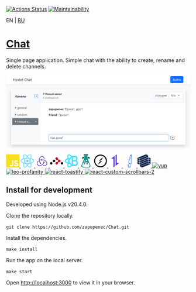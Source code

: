 [![Actions Status](https://github.com/zapupenec/Chat/workflows/hexlet-check/badge.svg)](https://github.com/zapupenec/Chat/actions)
[![Maintainability](https://api.codeclimate.com/v1/badges/069c28377c83cdaed29f/maintainability)](https://codeclimate.com/github/zapupenec/Chat/maintainability)

EN | [RU](https://github.com/zapupenec/Chat/blob/main/README-ru.md)

# [Сhat](https://chat-zapupenec.up.railway.app)
Single page application. Simple chat with the ability to create, rename and delete channels.

![screenshot-ru](/images/chat.png)

<p>
  <a href="https://developer.mozilla.org/en-US/docs/Web/JavaScript" target="_blank" rel="noreferrer">
    <img src="./images/icons/js.svg" width="36" height="36" alt="JavaScript" title="JavaScript"/>
  </a>
  <a href="https://react.dev" target="_blank" rel="noreferrer">
    <img src="./images/icons/react.svg" width="36" height="36" alt="react" title="react"/>
  </a>
  <a href="https://redux-toolkit.js.org" target="_blank" rel="noreferrer">
    <img src="./images/icons/redux.svg" width="36" height="36" alt="redux-toolkit" title="redux-toolkit"/>
  </a>
  <a href="https://reactrouter.com" target="_blank" rel="noreferrer">
    <img src="./images/icons/react-router.svg" width="36" height="36" alt="react-router" title="react-router"/>
  </a>
  <a href="https://react-bootstrap.netlify.app" target="_blank" rel="noreferrer">
    <img src="./images/icons/react-bootstrap.svg" width="36" height="36" alt="react-bootstrap" title="react-bootstrap"/>
  </a>
  </a>
    <a href="https://react.i18next.com" target="_blank" rel="noreferrer">
    <img src="./images/icons/i18next.svg" width="36" height="36" alt="react-i18next" title="react-i18next"/>
  </a>
  <a href="https://socket.io" target="_blank" rel="noreferrer">
    <img src="./images/icons/socketIO.svg" width="36" height="36" alt="socket.io" title="socket.io"/>
  </a>
  <a href="https://axios-http.com" target="_blank" rel="noreferrer">
    <img src="./images/icons/axios.svg" width="36" height="36" alt="axios" title="axios"/>
  </a>
  <a href="https://rollbar.com/" target="_blank" rel="noreferrer">
    <img src="./images/icons/rollbar.svg" width="36" height="36" alt="rollbar" title="rollbar"/>
  </a>
  <a href="https://formik.org" target="_blank" rel="noreferrer">
    <img src="./images/icons/formik.svg" width="36" height="36" alt="formik" title="formik"/>
  </a>
  </a>
    <a href="https://github.com/jquense/yup" target="_blank" rel="noreferrer">
    <img src="https://img.shields.io/badge/❗-yup-green" height="36" alt="yup" title="yup"/>
  </a>
  </a>
    <a href="https://github.com/jojoee/leo-profanity" target="_blank" rel="noreferrer">
    <img src="https://img.shields.io/badge/🙊-leo--profanity-green"height="36" alt="leo-profanity" title="leo-profanity"/>
  </a>
  </a>
    <a href="https://fkhadra.github.io/react-toastify/introduction" target="_blank" rel="noreferrer">
    <img src="https://img.shields.io/badge/🦄-react--toastify-green"height="36" alt="react-toastify" title="react-toastify"/>
  </a>
  </a>
    <a href="https://github.com/RobPethick/react-custom-scrollbars-2" target="_blank" rel="noreferrer">
    <img src="https://img.shields.io/badge/📜-react--custom--scrollbars--2-green"height="36" alt="react-custom-scrollbars-2" title="react-custom-scrollbars-2"/>
  </a>
</p>

## Install for development
Developed using Node.js v20.4.0.

Clone the repository locally.
```
git clone https://github.com/zapupenec/Chat.git
```
Install the dependencies.
```
make install
```
Run the app on the local server.
```
make start
```
Open [http://localhost:3000](http://localhost:3000) to view it in your browser.

